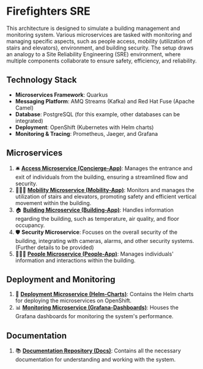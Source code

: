 # Firefighters SRE

This architecture is designed to simulate a building management and monitoring system. Various microservices are tasked with monitoring and managing specific aspects, such as people access, mobility (utilization of stairs and elevators), environment, and building security. The setup draws an analogy to a Site Reliability Engineering (SRE) environment, where multiple components collaborate to ensure safety, efficiency, and reliability.

## Technology Stack

- **Microservices Framework**: Quarkus
- **Messaging Platform**: AMQ Streams (Kafka) and Red Hat Fuse (Apache Camel)
- **Database**: PostgreSQL (for this example, other databases can be integrated)
- **Deployment**: OpenShift (Kubernetes with Helm charts)
- **Monitoring & Tracing**: Prometheus, Jaeger, and Grafana

## Microservices

1. 🛎️ [**Access Microservice (Concierge-App)**](https://github.com/firefighters-sre/concierge-app): Manages the entrance and exit of individuals from the building, ensuring a streamlined flow and security.
2. 🚶‍♂️🔝 [**Mobility Microservice (Mobility-App)**](https://github.com/firefighters-sre/mobility-app): Monitors and manages the utilization of stairs and elevators, promoting safety and efficient vertical movement within the building.
3. 🏠 [**Building Microservice (Building-App)**](https://github.com/firefighters-sre/building-app): Handles information regarding the building, such as temperature, air quality, and floor occupancy.
4. 🛡️ **Security Microservice**: Focuses on the overall security of the building, integrating with cameras, alarms, and other security systems. (Further details to be provided)
5. 🧑‍🤝‍🧑 [**People Microservice (People-App)**](https://github.com/firefighters-sre/people-app): Manages individuals' information and interactions within the building.

## Deployment and Monitoring

1. 🚀 [**Deployment Microservice (Helm-Charts)**](https://github.com/firefighters-sre/helm-charts): Contains the Helm charts for deploying the microservices on OpenShift.
2. 📊 [**Monitoring Microservice (Grafana-Dashboards)**](https://github.com/firefighters-sre/grafana-dashboards): Houses the Grafana dashboards for monitoring the system's performance.

## Documentation

1. 📚 [**Documentation Repository (Docs)**](https://github.com/firefighters-sre/docs): Contains all the necessary documentation for understanding and working with the system.
